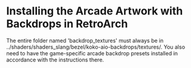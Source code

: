 # Installing the Arcade Artwork with Backdrops in RetroArch

The entire folder named 'backdrop_textures' must always be in ../shaders/shaders_slang/bezel/koko-aio-backdrops/textures/.
You also need to have the game-specific arcade backdrop presets installed in accordance with the instructions there.<br>
